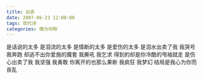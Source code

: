```yaml
---
title: 出卖
date: 2007-06-23 12:08:08
tags: 现代诗
categories: 情为何物
---
```

是话说的太多
是泪流的太多
是情断的太多
是爱伤的太多
是泪水出卖了我
我哭号
我奔跑
却逃不出你爱施的魔套
我撕吼
我乞求
得到的却是你冷酷的甩袖就走
是伤心出卖了我
我坚强
我勇敢
你离开的也那么果断
我疯狂
我梦幻
结局是我心为你而丧乱